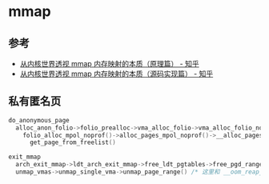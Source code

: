 # mmap

## 参考

- [从内核世界透视 mmap 内存映射的本质（原理篇） - 知乎](https://zhuanlan.zhihu.com/p/656876044)
- [从内核世界透视 mmap 内存映射的本质（源码实现篇） - 知乎](https://zhuanlan.zhihu.com/p/660439213)

## 私有匿名页

```cpp
do_anonymous_page
  alloc_anon_folio->folio_prealloc->vma_alloc_folio->vma_alloc_folio_noprof()
    folio_alloc_mpol_noprof()->alloc_pages_mpol_noprof()->__alloc_pages_noprof()
      get_page_from_freelist()

exit_mmap
  arch_exit_mmap->ldt_arch_exit_mmap->free_ldt_pgtables->free_pgd_range()->...
  unmap_vmas->unmap_single_vma->unmap_page_range() /* 这里和 __oom_reap_task_mm 那里是一样的 */
```
